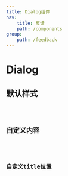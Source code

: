 ```yaml
---
title: Dialog组件
nav:
    title: 反馈
    path: /components
group:
    path: /feedback
---
```


# Dialog

## 默认样式
<code src='./demo/index1.jsx'>

## 自定义内容
<code src='./demo/index2.jsx'>

## 自定义title位置
<code src='./demo/index3.jsx'>

## 
<code src='./demo/index4.jsx'>
<API src="./dialog.tsx"></API>
